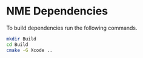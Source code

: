 NME Dependencies
================

To build dependencies run the following commands.

```bash
mkdir Build
cd Build
cmake -G Xcode ..
```